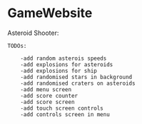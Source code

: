 # GameWebsite

Asteroid Shooter:

    TODOs:

        -add random asterois speeds
        -add explosions for asteroids
        -add explosions for ship
        -add randomised stars in background
        -add randomised craters on asteroids
        -add menu screen
        -add score counter
        -add score screen
        -add touch screen controls
        -add controls screen in menu
